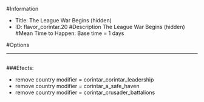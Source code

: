 #Information
 - Title: The League War Begins (hidden)
 - ID: flavor_corintar.20
#Description
The League War Begins (hidden)
#Mean Time to Happen:
Base time = 1 days

#Options

___
##

###Efects:<ul><li>remove country modifier = corintar_corintar_leadership</li><li>remove country modifier = corintar_a_safe_haven</li><li>remove country modifier = corintar_crusader_battalions</li></ul>
